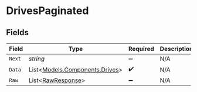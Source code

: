 # DrivesPaginated


## Fields

| Field                                                               | Type                                                                | Required                                                            | Description                                                         |
| ------------------------------------------------------------------- | ------------------------------------------------------------------- | ------------------------------------------------------------------- | ------------------------------------------------------------------- |
| `Next`                                                              | *string*                                                            | :heavy_minus_sign:                                                  | N/A                                                                 |
| `Data`                                                              | List<[Models.Components.Drives](../../Models/Components/Drives.md)> | :heavy_check_mark:                                                  | N/A                                                                 |
| `Raw`                                                               | List<[RawResponse](../../Models/Components/RawResponse.md)>         | :heavy_minus_sign:                                                  | N/A                                                                 |